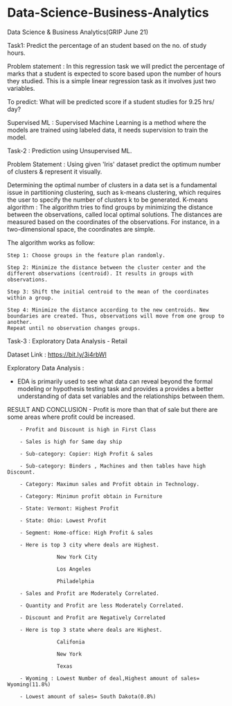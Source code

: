 # Data-Science-Business-Analytics
Data Science & Business Analytics(GRIP June 21)

  Task1: Predict the percentage of an student based on the no. of study hours.

Problem statement :
    In this regression task we will predict the percentage of marks that a student is expected to score based upon the number of hours they studied. 
    This is a simple linear regression task as it involves just two variables.
    
To predict:
  What will be predicted score if a student studies for 9.25 hrs/ day?

Supervised ML :
  Supervised Machine Learning is a method where the models are trained using labeled data, it needs supervision to train the model.

  Task-2 : Prediction using Unsupervised ML.

Problem Statement : Using given 'Iris' dataset predict the optimum number of clusters & represent it visually.

Determining the optimal number of clusters in a data set is a fundamental issue in partitioning clustering, such as k-means clustering, which requires the user to specify the number of clusters k to be generated.
K-means algorithm :
  The algorithm tries to find groups by minimizing the distance between the observations, called local optimal solutions.
  The distances are measured based on the coordinates of the observations. For instance, in a two-dimensional space, the coordinates are simple.
  
  The algorithm works as follow:
  
    Step 1: Choose groups in the feature plan randomly.
    
    Step 2: Minimize the distance between the cluster center and the different observations (centroid). It results in groups with observations.
    
    Step 3: Shift the initial centroid to the mean of the coordinates within a group.
    
    Step 4: Minimize the distance according to the new centroids. New boundaries are created. Thus, observations will move from one group to another.
    Repeat until no observation changes groups.     
    
  Task-3 : Exploratory Data Analysis - Retail

Dataset Link : https://bit.ly/3i4rbWl

Exploratory Data Analysis :
  - EDA is primarily used to see what data can reveal beyond the formal modeling or hypothesis testing task and provides a provides a better understanding of data set variables       and the relationships between them.
 
 RESULT AND CONCLUSION
         - Profit is more than that of sale but there are some areas where profit could be increased.

        - Profit and Discount is high in First Class

        - Sales is high for Same day ship

        - Sub-category: Copier: High Profit & sales

        - Sub-category: Binders , Machines and then tables have high Discount.

        - Category: Maximun sales and Profit obtain in Technology.

        - Category: Minimun profit obtain in Furniture

        - State: Vermont: Highest Profit

        - State: Ohio: Lowest Profit

        - Segment: Home-office: High Profit & sales

        - Here is top 3 city where deals are Highest.

                    New York City

                    Los Angeles

                    Philadelphia

        - Sales and Profit are Moderately Correlated.

        - Quantity and Profit are less Moderately Correlated.

        - Discount and Profit are Negatively Correlated

        - Here is top 3 state where deals are Highest.

                    Califonia

                    New York

                    Texas

        - Wyoming : Lowest Number of deal,Highest amount of sales= Wyoming(11.8%)

        - Lowest amount of sales= South Dakota(0.8%) 
